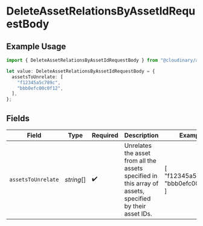 # DeleteAssetRelationsByAssetIdRequestBody

## Example Usage

```typescript
import { DeleteAssetRelationsByAssetIdRequestBody } from "@cloudinary/asset-management/models/operations";

let value: DeleteAssetRelationsByAssetIdRequestBody = {
  assetsToUnrelate: [
    "f12345a5c789c",
    "bbb0efc00c0f12",
  ],
};
```

## Fields

| Field                                                                                                    | Type                                                                                                     | Required                                                                                                 | Description                                                                                              | Example                                                                                                  |
| -------------------------------------------------------------------------------------------------------- | -------------------------------------------------------------------------------------------------------- | -------------------------------------------------------------------------------------------------------- | -------------------------------------------------------------------------------------------------------- | -------------------------------------------------------------------------------------------------------- |
| `assetsToUnrelate`                                                                                       | *string*[]                                                                                               | :heavy_check_mark:                                                                                       | Unrelates the asset from all the assets specified in this array of assets, specified by their asset IDs. | [<br/>"f12345a5c789c",<br/>"bbb0efc00c0f12"<br/>]                                                        |